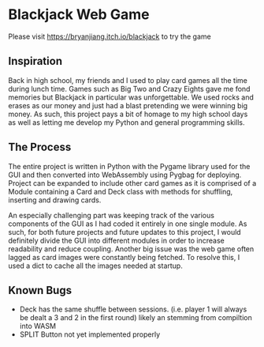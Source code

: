 # Blackjack Web Game
Please visit <https://bryanjiang.itch.io/blackjack> to try the game

## Inspiration
Back in high school, my friends and I used to play card games all the time during lunch time. Games such as Big Two and Crazy Eights gave me fond memories but Blackjack in particular was unforgettable.
We used rocks and erases as our money and just had a blast pretending we were winning big money. As such, this project pays a bit of homage to my high school days as well as letting me develop my Python and general programming skills.

## The Process
The entire project is written in Python with the Pygame library used for the GUI and then converted into WebAssembly using Pygbag for deploying. Project can be expanded to
include other card games as it is comprised of a Module containing a Card and Deck class with methods for shuffling, inserting and drawing cards.

An especially challenging part was keeping track of the various components of the GUI as I had coded it entirely in one single module. As such, for both future projects and future updates to this project, I would definitely divide the GUI into different modules in order to increase readability and reduce coupling. Another big issue was the web game often lagged as card images were constantly being fetched. To resolve this, I used a dict to cache all the images needed at startup.

## Known Bugs
* Deck has the same shuffle between sessions. (i.e. player 1 will always be dealt a 3 and 2 in the first round) likely an
  stemming from compiltion into WASM
* SPLIT Button not yet implemented properly

